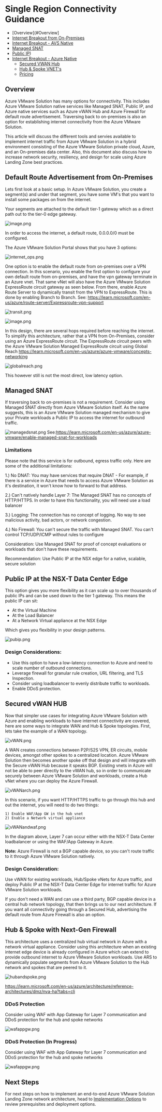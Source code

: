 # Single Region Connectivity Guidance

* [Overview](#Overview]
* [Internet Breakout from On-Premises]([./Community-Calls](https://github.com/sblair01/Enterprise-Scale-for-AVS/blob/main/BrownField/Networking/Concepts/Connectivity-Single-region/Connectivity-Options-SingleRegion.md#default-route-advertisement-from-on-premises))
* [Internet Breakout - AVS Native ](./FAQ)
 * [Managed SNAT](https://github.com/Azure/Enterprise-Scale-for-AVS/blob/main/BrownField/Networking/Concepts/Connectivity-Single-region/Connectivity-Options-SingleRegion.md#managed-snat)
 * [Public IP](https://github.com/Azure/Enterprise-Scale-for-AVS/blob/main/BrownField/Networking/Concepts/Connectivity-Single-region/Connectivity-Options-SingleRegion.md#managed-snat))
* [Internet Breakout - Azure Native ](./ALZ-Architecture)
  * [Secured VWAN Hub](./ALZ-Policies)
  * [Hub & Spoke VNET's](./What-is-Enterprise-Scale#what-is-enterprise-scale-reference-implementation)
  * [Pricing](./What-is-Enterprise-Scale#pricing)

## Overview 

Azure VMware Solution has many options for connectivity. This includes Azure VMware Solution native services like Managed SNAT, Public IP, and Azure native services such as Azure vWAN Hub and Azure Firewall for default route advertisement. Traversing back to on-premises is also an option for establishing internet connectivity from the Azure VMware Solution. 

This article will discuss the different tools and servies available to implement internet traffic from Azure VMware Solution in a hybrid environment consisting of the Azure VMware Solution private cloud, Azure, and an On-premises data center. Also, this document also discuss how to increase network security, resiliency, and design for scale using Azure Landing Zone best practices.  

## Default Route Advertisement from On-Premises 


Lets first look at a basic setup. In Azure VMware Solution, you create a segment(s) and under that segment, you have some VM's that you want to install some packages on from the internet. 

Your segments are attached to the default tier-1 gateway which as a direct path out to the tier-0 edge gateway. 

![image.png](./images/vm_segment.png)

In order to access the internet, a default route, 0.0.0.0/0 must be configured.

The Azure VMware Solution Portal shows that you have 3 options:

![internet_ops.png](./images/internet_ops.png)

One option is to enable the default route from on-premises over a VPN connection. In this scenario, you enable the first option to configure your own default route from on-premises, and have the vpn gateway terminate in an Azure vnet. That same vNet will also have the Azure VMware Solution ExpressRoute circuit gateway as seen below. From there, enable Azure Route Server to dynamically transit from the VPN to ExpressRoute. This is done by enabling Branch to Branch. See: https://learn.microsoft.com/en-us/azure/route-server/Expressroute-vpn-support

![transit.png](./images/vpn.png)

![image.png](./images/vm_segment.png)

In this design, there are several hops required before reaching the internet. To simplify this architecture, rather that a VPN from On-Premises, consider using an Azure ExpressRoute circuit. The ExpressRoute circuit peers with the Azure VMware Solution Managed ExpressRoute circuit using Global Reach https://learn.microsoft.com/en-us/azure/azure-vmware/concepts-networking

![globalreach.png](./images/gr.png)

This however still is not the most direct, low latency option. 

## Managed SNAT

If traversing back to on-premises is not a requirement. Consider using Managed SNAT directly from Azure VMware Solution itself. As the name suggests, this is an Azure VMware Solution managed mechanism to give your Private workloads a Public IP to access the internet for outbound traffic. 

![managedsnat.png](./images/snat.png)
See:https://learn.microsoft.com/en-us/azure/azure-vmware/enable-managed-snat-for-workloads

### Limitations

Please note that this service is for outbound, egress traffic only. Here are some of the additional limitations:

1.) No DNAT: You may have services that require DNAT - For example, if there is a service in Azure that needs to access Azure VMware Solution as it's destination, it won't know how to forward to that address.

2.) Can't natively handle Layer 7: The Managed SNAT has no concepts of HTTP/HTTPS. In order to have this functionality, you will need use a load balancer

3.) Logging: The connection has no concept of logging. No way to see malicious activity, bad actors, or network congestion. 

4.) No Firewall: You can't secure the traffic with Managed SNAT. You can't control TCP/UDP/ICMP without rules to configure

Consideration: Use Managed SNAT for proof of concept evaluations or workloads that don't have these requirements. 

Recommendation: Use Public IP at the NSX edge for a native, scalable, secure solution 

## Public IP at the NSX-T Data Center Edge 

This option gives you more flexibility as it can scale up to over thousands of public IPs and can be used down to the tier 1 gateway. This means the public IP can sit:

- At the Virtual Machine
- At the Load Balancer 
- At a Network Virtual appliance at the NSX Edge

Which gives you flexibility in your design patterns.

![pubip.png](./images/pubip.png)

### Design Considerations:

- Use this option to have a low-latency connection to Azure and need to scale number of outbound connections.
- Leverage firewall for granular rule creation, URL filtering, and TLS Inspection.
- Consider using loadbalancer to evenly distribute traffic to workloads.
- Enable DDoS protection.

## Secured vWAN HUB

Now that simpler use cases for integrating Azure VMware Solution with Azure and enabling workloads to have internet connectivity are covered, here are some ways to integrate WAN and Hub & Spoke topologies. First, lets take the example of a WAN topology. 

![vWAN.png](./images/vwan.png)

A WAN creates connections between P2P/S2S VPN, ER circuits, mobile devices, amongst other spokes to a centralized location. Azure VMware Solution then becomes another spoke off that design and will integrate with the Secure vWAN Hub because it speaks BGP. 
Existing vnets in Azure will not be able to peer directly to the vWAN hub, so in order to communicate securely between Azure VMware Solution and workloads, create a Hub vNet where you can deploy the Azure Firewall. 

![vWANarch.png](./images/vwanarch.png)

In this scenario, if you want HTTP/HTTPS traffic to go through this hub and out the internet, you will need to do two things:

	1) Enable WAF/App GW in the hub vnet
	2) Enable a Network virtual appliance 

![vWANandwaf.png](./images/vwanandwaf.png)

In the diagram above, Layer 7 can occur either with the NSX-T Data Center loadbalancer or using the WAF/App Gateway in Azure.

**Note:** Azure Firewall is not a BGP capable device, so you can't route traffic to it through Azure VMware Solution natively. 

### Design Consideration: 
Use vWAN for existing workloads, Hub/Spoke vNets for Azure traffic, and deploy Public IP at the NSX-T Data Center Edge for internet traffic for Azure VMware Solution workloads.

If you don't need a WAN and can use a third party, BGP capable device in a central hub network topology, that then brings us to our next architecture. If you want all connectivity going through a Secured Hub, advertising the default route from Azure Firewall is also an option. 

## Hub & Spoke with Next-Gen Firewall 

This architecture uses a centralized hub virtual network in Azure with a network virtual appliance. Consider using this architecture  when an existing internet edge device is already configured in Azure which can extend to provide outbound internet to Azure VMware Solution workloads. 
Use ARS to dynamically populate segments from Azure VMware Solution to the Hub network and spokes that are peered to it. 

![hubandspoke.png](./images/hubspoke.png)

https://learn.microsoft.com/en-us/azure/architecture/reference-architectures/dmz/nva-ha?tabs=cli


### DDoS Protection
Consider using WAF with App Gateway for Layer 7 communication and DDoS protection for the hub and spoke networks

![wafappgw.png](./images/wafappgw.png)

### DDoS Protection (In Progress)
Consider using WAF with App Gateway for Layer 7 communication and DDoS protection for the hub and spoke networks

![wafappgw.png](./images/wafappgw.png)

## Next Steps

For next steps on how to implement an end-to-end Azure VMware Solution Landing Zone network architecture, head to [Implementation Options](Implementation-Options.md) to review prerequisites and deployment options.
